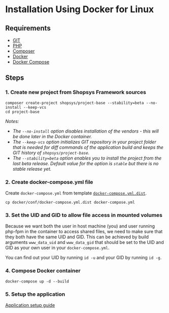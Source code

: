 # Installation Using Docker for Linux

## Requirements
* [GIT](https://git-scm.com/book/en/v2/Getting-Started-Installing-Git)
* [PHP](http://php.net/manual/en/install.unix.php)
* [Composer](https://getcomposer.org/doc/00-intro.md#installation-linux-unix-osx)
* [Docker](https://docs.docker.com/engine/installation/)
* [Docker Compose](https://docs.docker.com/compose/install/)

## Steps
### 1. Create new project from Shopsys Framework sources
```
composer create-project shopsys/project-base --stability=beta --no-install --keep-vcs
cd project-base
```

*Notes:*
- *The `--no-install` option disables installation of the vendors - this will be done later in the Docker container.*
- *The `--keep-vcs` option initializes GIT repository in your project folder that is needed for diff commands of the application build and keeps the GIT history of `shopsys/project-base`.*
- *The `--stability=beta` option enables you to install the project from the last beta release. Default value for the option is `stable` but there is no stable release yet.*

### 2. Create docker-compose.yml file
Create `docker-compose.yml` from template [`docker-compose.yml.dist`](../../project-base/docker/conf/docker-compose.yml.dist).
```
cp docker/conf/docker-compose.yml.dist docker-compose.yml
```

### 3. Set the UID and GID to allow file access in mounted volumes
Because we want both the user in host machine (you) and user running php-fpm in the container to access shared files, we need to make sure that they both have the same UID and GID.
This can be achieved by build arguments `www_data_uid` and `www_data_gid` that should be set to the UID and GID as your own user in your `docker-compose.yml`.

You can find out your UID by running `id -u` and your GID by running `id -g`.

### 4. Compose Docker container
```
docker-compose up -d --build
```

### 5. Setup the application
[Application setup guide](installation-using-docker-application-setup.md)

